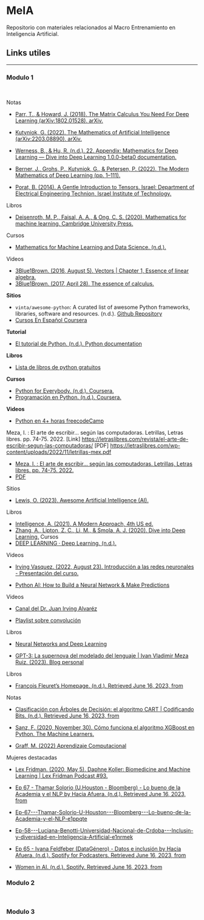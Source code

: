 # MeIA
Repositorio con materiales relacionados al Macro Entrenamiento en Inteligencia Artificial.


## Links utiles
---

### Modulo 1



<br>

Notas


- [Parr, T., & Howard, J. (2018). The Matrix Calculus You Need For Deep Learning (arXiv:1802.01528). arXiv.](https://doi.org/10.48550/arXiv.1802.01528)


- [Kutyniok, G. (2022). The Mathematics of Artificial Intelligence (arXiv:2203.08890). arXiv.](https://doi.org/10.48550/arXiv.2203.08890)


- [Werness, B., & Hu, R. (n.d.). 22. Appendix: Mathematics for Deep Learning — Dive into Deep Learning 1.0.0-beta0 documentation.](https://d2l.ai/chapter_appendix-mathematics-for-deep-learning/index.html)


- [Berner, J., Grohs, P., Kutyniok, G., & Petersen, P. (2022). The Modern Mathematics of Deep Learning (pp. 1–111).](http://arxiv.org/abs/2105.04026)


- [Porat, B. (2014). A Gentle Introduction to Tensors. Israel: Department of Electrical Engineering Technion, Israel Institute of Technology.](https://www.ese.wustl.edu/~nehorai/Porat_A_Gentle_Introduction_to_Tensors_2014.pdf)

Libros

- [Deisenroth, M. P., Faisal, A. A., & Ong, C. S. (2020). Mathematics for machine learning. Cambridge University Press.](https://mml-book.github.io/)

Cursos

- [Mathematics for Machine Learning and Data Science. (n.d.). ](https://www.coursera.org/specializations/mathematics-for-machine-learning-and-data-science)

Videos

- [3Blue1Brown. (2016, August 5). Vectors | Chapter 1, Essence of linear algebra.](https://youtu.be/fNk_zzaMoSs)
- [3Blue1Brown. (2017, April 28). The essence of calculus.](https://youtu.be/ykwjb-OGimE)




**Sitios**

- ``vinta/awesome-python``: A curated list of awesome Python frameworks, libraries, software and resources. (n.d.). [Github Repository](https://github.com/vinta/awesome-python)
- [Cursos En Español Coursera](https://www.coursera.org/search?query=python&index=prod_all_launched_products_term_optimization&language=Spanish)



**Tutorial**

- [El tutorial de Python. (n.d.). Python documentation](https://docs.python.org/3/tutorial/index.htmlhttps://docs.python.org/3/tutorial/index.html)


**Libros**

- [Lista de libros de python gratuitos](https://github.com/EbookFoundation/free-programming-books/blob/main/books/free-programming-books-es.md#python)


**Cursos**

- [Python for Everybody. (n.d.). Coursera.](https://www.coursera.org/specializations/python)
- [Programación en Python. (n.d.). Coursera.](https://www.coursera.org/learn/programacion-python)

**Videos**

- [Python en 4+ horas  freecodeCamp](https://www.youtube.com/watch?v=DLikpfc64cA)


Meza, I. : El arte de escribir… según las computadoras. Letrillas, Letras libres. pp. 74-75. 2022.
[Link] https://letraslibres.com/revista/el-arte-de-escribir-segun-las-computadoras/
[PDF] https://letraslibres.com/wp-content/uploads/2022/11/letrillas-mex.pdf


- [Meza, I. : El arte de escribir… según las computadoras. Letrillas, Letras libres. pp. 74-75. 2022.](https://letraslibres.com/revista/el-arte-de-escribir-segun-las-computadoras/)
- [PDF](https://letraslibres.com/wp-content/uploads/2022/11/letrillas-mex.pdf)


Sitios


- [Lewis, O. (2023). Awesome Artificial Intelligence (AI).](https://github.com/owainlewis/awesome-artificial-intelligence)

Libros


- [Intelligence, A. (2021). A Modern Approach, 4th US ed.](https://aima.cs.berkeley.edu/)
- [Zhang, A., Lipton, Z. C., Li, M., & Smola, A. J. (2020). Dive into Deep Learning.](https://d2l.ai/)
Cursos
- [DEEP LEARNING · Deep Learning. (n.d.). ](https://atcold.github.io/NYU-DLSP21/)

Videos

- [Irving Vasquez. (2022, August 23). Introducción a las redes neuronales - Presentación del curso.](https://youtu.be/cF0cqcw_LSw)


- [Python AI: How to Build a Neural Network & Make Predictions](https://realpython.com/python-ai-neural-network/)

Videos

- [Canal del Dr. Juan Irving Alvaréz](https://www.youtube.com/@IrvingVasquez)


- [Playlist sobre convolución](https://youtu.be/8rrHTtUzyZA)

Libros

- [Neural Networks and Deep Learning](http://neuralnetworksanddeeplearning.com/)


- [GPT-3: La supernova del modelado del lenguaje | Ivan Vladimir Meza Ruiz. (2023). Blog personal](https://turing.iimas.unam.mx/~ivanvladimir/posts/chat-gpt/)

Libros

- [François Fleuret’s Homepage. (n.d.). Retrieved June 16, 2023, from ](https://fleuret.org/francois/#lbdl)

Notas

- [Clasificación con Árboles de Decisión: el algoritmo CART | Codificando Bits. (n.d.). Retrieved June 16, 2023, from](https://www.codificandobits.com/blog/clasificacion-arboles-decision-algoritmo-cart/)

- [Sanz, F. (2020, November 30). Cómo funciona el algoritmo XGBoost en Python. The Machine Learners.](https://www.themachinelearners.com/xgboost-python/https://www.themachinelearners.com/xgboost-python/)

- [Graff, M. (2022) Aprendizaje Computacional](https://ingeotec.github.io/AprendizajeComputacional/)

Mujeres destacadas
- [Lex Fridman. (2020, May 5). Daphne Koller: Biomedicine and Machine Learning | Lex Fridman Podcast #93.](https://www.youtube.com/watch?v=xlMTWfkQqbY&ab_channel=LexFridman)
 
- [Ep 67 - Thamar Solorio (U.Houston - Bloomberg) - Lo bueno de la Academia y el NLP by Hacia Afuera. (n.d.). Retrieved June 16, 2023, from](https://podcasters.spotify.com/pod/show/elia-ia/episodes/)

- [Ep-67---Thamar-Solorio-U-Houston---Bloomberg---Lo-bueno-de-la-Academia-y-el-NLP-e1ppqte](https://podcasters.spotify.com/pod/show/elia-ia/episodes/Ep-67---Thamar-Solorio-U-Houston---Bloomberg---Lo-bueno-de-la-Academia-y-el-NLP-e1ppqte)


- [Ep-58---Luciana-Benotti-Universidad-Nacional-de-Crdoba---Inclusin-y-diversidad-en-Inteligencia-Artificial-e1nrmek](https://podcasters.spotify.com/pod/show/elia-ia/episodes/Ep-58---Luciana-Benotti-Universidad-Nacional-de-Crdoba---Inclusin-y-diversidad-en-Inteligencia-Artificial-e1nrmek)

- [Ep 65 - Ivana Feldfeber (DataGénero) - Datos e inclusión by Hacia Afuera. (n.d.). Spotify for Podcasters. Retrieved June 16, 2023, from ](https://podcasters.spotify.com/pod/show/elia-ia/episodes/Ep-65---Ivana-Feldfeber-DataGnero---Datos-e-inclusin-e1ou88s)

- [Women in AI. (n.d.). Spotify. Retrieved June 16, 2023, from](https://open.spotify.com/show/62v63cucHe8HdZD6ooyCOg)


### Modulo 2

<br>

### Modulo 3

<br>
